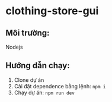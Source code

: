 # clothing-store-gui
## Môi trường:

  Nodejs
## Hướng dẫn chạy:
1. Clone dự án
2. Cài đặt dependence bằng lệnh: `npm i`
3. Chạy dự án: `npm run dev`
